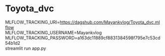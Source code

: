 # Toyota_dvc
MLFLOW_TRACKING_URI=https://dagshub.com/Mayankvlog/Toyota_dvc.mlflow \
MLFLOW_TRACKING_USERNAME=Mayankvlog \
MLFLOW_TRACKING_PASSWORD=a163dc11889cf8831384598f795e7c53cd54b1d2 \
streamlit run app.py